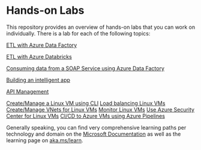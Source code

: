 # Hands-on Labs

This repository provides an overview of hands-on labs that you can work on individually. There is a lab for each of the following topics:

[ETL with Azure Data Factory](https://github.com/machteldbogels/handsonlabs/blob/master/1-etlwithadf/instructions.md)

[ETL with Azure Databricks](https://github.com/machteldbogels/handsonlabs/blob/master/2-etlwithdatabricks/instructions.md)

[Consuming data from a SOAP Service using Azure Data Factory](https://medium.com/@gabrielsribe/consuming-a-soap-service-using-azure-data-factory-copy-data-activity-a4a3332cc4c)


[Building an intelligent app](https://github.com/microsoft/TailwindTraders)

[API Management](https://github.com/pascalvanderheiden/ais-sync-pattern)

[Create/Manage a Linux VM using CLI](https://docs.microsoft.com/en-us/azure/virtual-machines/linux/tutorial-manage-vm)
[Load balancing Linux VMs](https://docs.microsoft.com/en-us/azure/virtual-machines/linux/tutorial-load-balancer)
[Create/Manage VNets for Linux VMs](https://docs.microsoft.com/en-us/azure/virtual-machines/linux/tutorial-virtual-network)
[Monitor Linux VMs](https://docs.microsoft.com/en-us/azure/virtual-machines/linux/tutorial-monitor)
[Use Azure Security Center for Linux VMs](https://docs.microsoft.com/en-us/azure/virtual-machines/linux/tutorial-azure-security)
[CI/CD to Azure VMs using Azure Pipelines](https://docs.microsoft.com/en-us/azure/virtual-machines/linux/tutorial-build-deploy-azure-pipelines?tabs=java)






Generally speaking, you can find very comprehensive learning paths per technology and domain on the [Microsoft Documentation](https://docs.microsoft.com/en-us/) as well as the learning page on [aka.ms/learn](https://aka.ms/learn).
